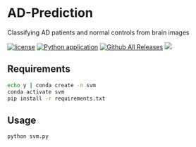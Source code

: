 # AD-Prediction

Classifying AD patients and normal controls from brain images

[![license](https://img.shields.io/github/license/MuGeminorum/Medical_Image_Computing.svg)](https://github.com/MuGeminorum/Medical_Image_Computing/blob/master/LICENSE)
[![Python application](https://github.com/MuGeminorum/Medical_Image_Computing/actions/workflows/python-app.yml/badge.svg?branch=ad)](https://github.com/MuGeminorum/Medical_Image_Computing/actions/workflows/python-app.yml)
[![Github All Releases](https://img.shields.io/github/downloads-pre/MuGeminorum/Medical_Image_Computing/v1.0/total)](https://github.com/MuGeminorum/Medical_Image_Computing/releases/tag/v1.0)
[![](https://img.shields.io/badge/wiki-AD_Prediction-89e051.svg)](https://github.com/MuGeminorum/Medical_Image_Computing/wiki/Chapter-II-%E2%80%90-Classifying-AD-patients-and-normal-controls-from-brain-images)

## Requirements
```bash
echo y | conda create -n svm
conda activate svm
pip install -r requirements.txt
```

## Usage
```bash
python svm.py
```
